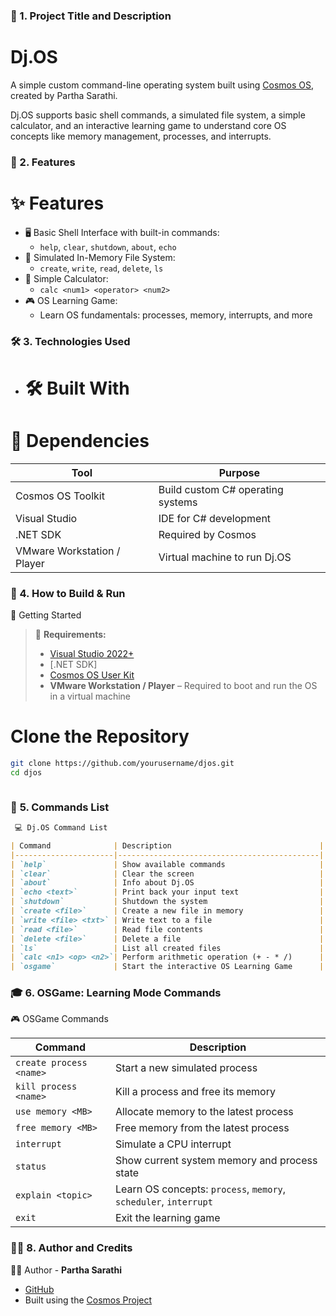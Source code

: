 ### 📌 1. Project Title and Description
# Dj.OS
A simple custom command-line operating system built using [Cosmos OS](https://github.com/CosmosOS/Cosmos), created by Partha Sarathi.

Dj.OS supports basic shell commands, a simulated file system, a simple calculator, and an interactive learning game to understand core OS concepts like memory management, processes, and interrupts.


### 🚀 2. Features


# ✨ Features

- 🖥️ Basic Shell Interface with built-in commands:
  - `help`, `clear`, `shutdown`, `about`, `echo`
- 📂 Simulated In-Memory File System:
  - `create`, `write`, `read`, `delete`, `ls`
- 🧮 Simple Calculator:
  - `calc <num1> <operator> <num2>`
- 🎮 OS Learning Game:
  - Learn OS fundamentals: processes, memory, interrupts, and more


### 🛠️ 3. Technologies Used

- 
  # 🛠️ Built With

# 🧰 Dependencies

| Tool                        | Purpose                                  |
|-----------------------------|------------------------------------------|
| Cosmos OS Toolkit           | Build custom C# operating systems        |
| Visual Studio               | IDE for C# development                   |
| .NET SDK                    | Required by Cosmos                       |
| VMware Workstation / Player | Virtual machine to run Dj.OS             |



### 🧾 4. How to Build & Run


 🧾 Getting Started

> 🚨 **Requirements:**
>
> - [Visual Studio 2022+](https://visualstudio.microsoft.com/)
> - [.NET SDK]
> - [Cosmos OS User Kit](https://github.com/CosmosOS/Cosmos)
> - **VMware Workstation / Player** – Required to boot and run the OS in a virtual machine

# Clone the Repository

```bash
git clone https://github.com/yourusername/djos.git
cd djos



```

### 🔧 **5. Commands List**

```markdown
 💻 Dj.OS Command List

| Command              | Description                                 |
|----------------------|---------------------------------------------|
| `help`               | Show available commands                     |
| `clear`              | Clear the screen                            |
| `about`              | Info about Dj.OS                            |
| `echo <text>`        | Print back your input text                  |
| `shutdown`           | Shutdown the system                         |
| `create <file>`      | Create a new file in memory                 |
| `write <file> <txt>` | Write text to a file                        |
| `read <file>`        | Read file contents                          |
| `delete <file>`      | Delete a file                               |
| `ls`                 | List all created files                      |
| `calc <n1> <op> <n2>`| Perform arithmetic operation (+ - * /)      |
| `osgame`             | Start the interactive OS Learning Game      |
```

### 🎓 6. OSGame: Learning Mode Commands


 🎮 OSGame Commands

| Command                     | Description                                                      |
|-----------------------------|------------------------------------------------------------------|
| `create process <name>`     | Start a new simulated process                                    |
| `kill process <name>`       | Kill a process and free its memory                               |
| `use memory <MB>`           | Allocate memory to the latest process                            |
| `free memory <MB>`          | Free memory from the latest process                              |
| `interrupt`                 | Simulate a CPU interrupt                                         |
| `status`                    | Show current system memory and process state                     |
| `explain <topic>`           | Learn OS concepts: `process`, `memory`, `scheduler`, `interrupt` |
| `exit`                      | Exit the learning game                                           |


### 👨‍💻 8. Author and Credits


 👨‍💻 Author - **Partha Sarathi**

- [GitHub](https://github.com/sarathi-dj)
- Built using the [Cosmos Project](https://github.com/CosmosOS/Cosmos)
